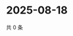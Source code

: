 # 2025-08-18

共 0 条

<!-- BEGIN ZHIHUQUESTIONS -->
<!-- 最后更新时间 Mon Aug 18 2025 22:13:27 GMT+0800 (China Standard Time) -->

<!-- END ZHIHUQUESTIONS -->
